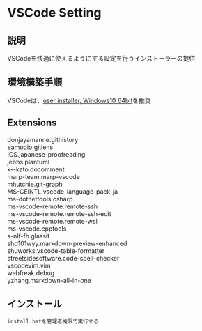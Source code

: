 # VSCode Setting

## 説明

VSCodeを快適に使えるようにする設定を行うインストーラーの提供

## 環境構築手順
VSCodeは、[user installer, Windows10 64bit](https://code.visualstudio.com/docs/?dv=win64user)を推奨

## Extensions
donjayamanne.githistory\
eamodio.gitlens\
ICS.japanese-proofreading\
jebbs.plantuml\
k--kato.docomment\
marp-team.marp-vscode\
mhutchie.git-graph\
MS-CEINTL.vscode-language-pack-ja\
ms-dotnettools.csharp\
ms-vscode-remote.remote-ssh\
ms-vscode-remote.remote-ssh-edit\
ms-vscode-remote.remote-wsl\
ms-vscode.cpptools\
s-nlf-fh.glassit\
shd101wyy.markdown-preview-enhanced\
shuworks.vscode-table-formatter\
streetsidesoftware.code-spell-checker\
vscodevim.vim\
webfreak.debug\
yzhang.markdown-all-in-one


## インストール
```
install.batを管理者権限で実行する
```
